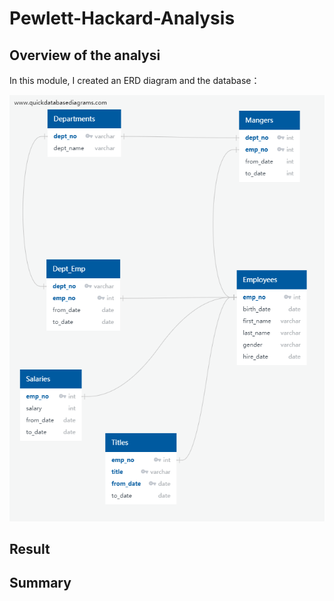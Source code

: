 # Pewlett-Hackard-Analysis


## Overview of the analysi
In this module, I created an ERD diagram and the database：

![schema](QuickDBD-export.png)

## Result

## Summary 
